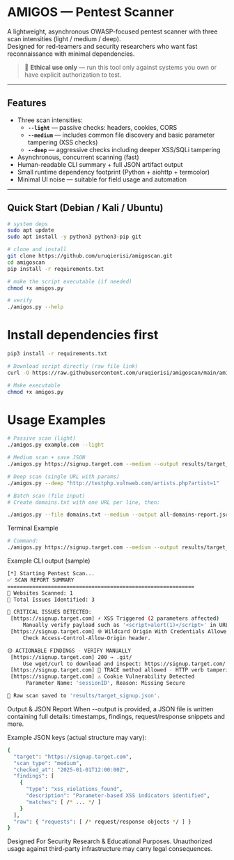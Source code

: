 # AMIGOS — Pentest Scanner

A lightweight, asynchronous OWASP-focused pentest scanner with three scan intensities (light / medium / deep).  
Designed for red-teamers and security researchers who want fast reconnaissance with minimal dependencies.

> 🔐 **Ethical use only** — run this tool only against systems you own or have explicit authorization to test.

---

## Features

- Three scan intensities:
  - **`--light`** — passive checks: headers, cookies, CORS
  - **`--medium`** — includes common file discovery and basic parameter tampering (XSS checks)
  - **`--deep`** — aggressive checks including deeper XSS/SQLi tampering
- Asynchronous, concurrent scanning (fast)
- Human-readable CLI summary + full JSON artifact output
- Small runtime dependency footprint (Python + aiohttp + termcolor)
- Minimal UI noise — suitable for field usage and automation

---

## Quick Start (Debian / Kali / Ubuntu)

```bash
# system deps
sudo apt update
sudo apt install -y python3 python3-pip git

# clone and install
git clone https://github.com/uruqierisi/amigoscan.git
cd amigoscan
pip install -r requirements.txt

# make the script executable (if needed)
chmod +x amigos.py

# verify
./amigos.py --help
```
# Install dependencies first
```bash
pip3 install -r requirements.txt

# Download script directly (raw file link)
curl -O https://raw.githubusercontent.com/uruqierisi/amigoscan/main/amigos.py

# Make executable
chmod +x amigos.py
```
# Usage Examples
```bash
# Passive scan (light)
./amigos.py example.com --light

# Medium scan + save JSON
./amigos.py https://signup.target.com --medium --output results/target_signup.json

# Deep scan (single URL with params)
./amigos.py --deep "http://testphp.vulnweb.com/artists.php?artist=1"

# Batch scan (file input)
# Create domains.txt with one URL per line, then:

./amigos.py --file domains.txt --medium --output all-domains-report.json
```
Terminal Example
```bash
# Command:
./amigos.py https://signup.target.com --medium --output results/target_signup.json
```
Example CLI output (sample)
```bash
[*] Starting Pentest Scan...
✅ SCAN REPORT SUMMARY
============================================================
🎯 Websites Scanned: 1
🔎 Total Issues Identified: 3

🔐 CRITICAL ISSUES DETECTED:
 [https://signup.target.com] ⚡️ XSS Triggered (2 parameters affected)
     Manually verify payload such as '<script>alert(1)</script>' in URL params.
 [https://signup.target.com] 🌐 Wildcard Origin With Credentials Allowed!
     Check Access-Control-Allow-Origin header.

🟡 ACTIONABLE FINDINGS - VERIFY MANUALLY
 [https://signup.target.com] 200 → .git/
     Use wget/curl to download and inspect: https://signup.target.com/.git/
 [https://signup.target.com] 🔁 TRACE method allowed - HTTP verb tampering possible.
 [https://signup.target.com] ⚠ Cookie Vulnerability Detected
      Parameter Name: 'sessionID', Reason: Missing Secure

📄 Raw scan saved to 'results/target_signup.json'.
```
Output & JSON Report
When --output <file> is provided, a JSON file is written containing full details: timestamps, findings, request/response snippets and more.

Example JSON keys (actual structure may vary):
```bash
{
  "target": "https://signup.target.com",
  "scan_type": "medium",
  "checked_at": "2025-01-01T12:00:00Z",
  "findings": [
    {
      "type": "xss_violations_found",
      "description": "Parameter-based XSS indicators identified",
      "matches": [ /* ... */ ]
    }
  ],
  "raw": { "requests": [ /* request/response objects */ ] }
}
```
Designed For Security Research & Educational Purposes. Unauthorized usage against third-party infrastructure may carry legal consequences.
